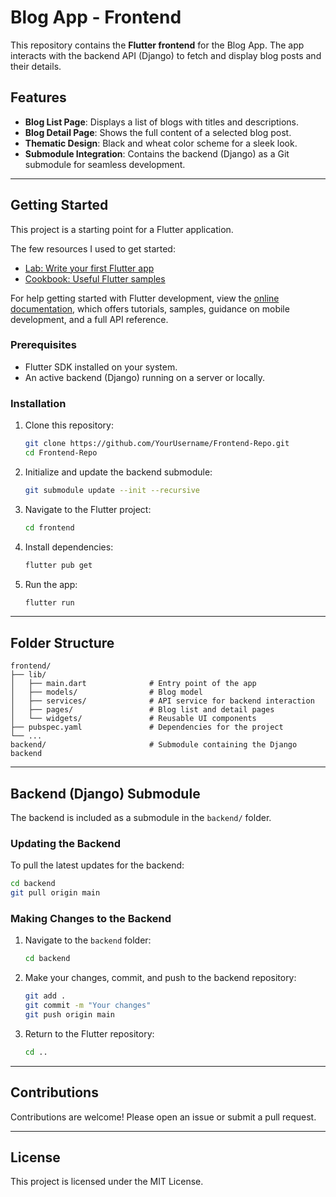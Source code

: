 # Blog App - Frontend

This repository contains the **Flutter frontend** for the Blog App. The app interacts with the backend API (Django) to fetch and display blog posts and their details.

## Features

- **Blog List Page**: Displays a list of blogs with titles and descriptions.
- **Blog Detail Page**: Shows the full content of a selected blog post.
- **Thematic Design**: Black and wheat color scheme for a sleek look.
- **Submodule Integration**: Contains the backend (Django) as a Git submodule for seamless development.

---

## Getting Started
This project is a starting point for a Flutter application.

The few resources I used to get started:

- [Lab: Write your first Flutter app](https://docs.flutter.dev/get-started/codelab)
- [Cookbook: Useful Flutter samples](https://docs.flutter.dev/cookbook)

For help getting started with Flutter development, view the
[online documentation](https://docs.flutter.dev/), which offers tutorials,
samples, guidance on mobile development, and a full API reference.

### Prerequisites

- Flutter SDK installed on your system.
- An active backend (Django) running on a server or locally.

### Installation

1. Clone this repository:
   ```bash
   git clone https://github.com/YourUsername/Frontend-Repo.git
   cd Frontend-Repo
2. Initialize and update the backend submodule:
   ```bash
   git submodule update --init --recursive
   ```

3. Navigate to the Flutter project:
   ```bash
   cd frontend
   ```

4. Install dependencies:
   ```bash
   flutter pub get
   ```

5. Run the app:
   ```bash
   flutter run
   ```

---

## Folder Structure

```
frontend/
├── lib/
│   ├── main.dart              # Entry point of the app
│   ├── models/                # Blog model
│   ├── services/              # API service for backend interaction
│   ├── pages/                 # Blog list and detail pages
│   └── widgets/               # Reusable UI components
├── pubspec.yaml               # Dependencies for the project
└── ...
backend/                       # Submodule containing the Django backend
```

---

## Backend (Django) Submodule

The backend is included as a submodule in the `backend/` folder. 

### Updating the Backend

To pull the latest updates for the backend:

```bash
cd backend
git pull origin main
```

### Making Changes to the Backend

1. Navigate to the `backend` folder:
   ```bash
   cd backend
   ```

2. Make your changes, commit, and push to the backend repository:
   ```bash
   git add .
   git commit -m "Your changes"
   git push origin main
   ```

3. Return to the Flutter repository:
   ```bash
   cd ..
   ```

---

## Contributions

Contributions are welcome! Please open an issue or submit a pull request.

---

## License

This project is licensed under the MIT License.
```


